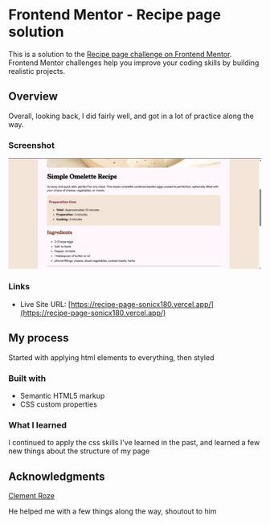 # Frontend Mentor - Recipe page solution

This is a solution to the [Recipe page challenge on Frontend Mentor](https://www.frontendmentor.io/challenges/recipe-page-KiTsR8QQKm). Frontend Mentor challenges help you improve your coding skills by building realistic projects. 

## Overview
Overall, looking back, I did fairly well, and got in a lot of practice along the way.
### Screenshot

![Preview of site](./assets/images/ss.png)

### Links

- Live Site URL: [https://recipe-page-sonicx180.vercel.app/](https://recipe-page-sonicx180.vercel.app/)

## My process
Started with applying html elements to everything, then styled
### Built with

- Semantic HTML5 markup
- CSS custom properties

### What I learned
I continued to apply the css skills I've learned in the past, and learned a few new things about the structure of my page

## Acknowledgments

[Clement Roze](https://clementroze.com)

He helped me with a few things along the way, shoutout to him
